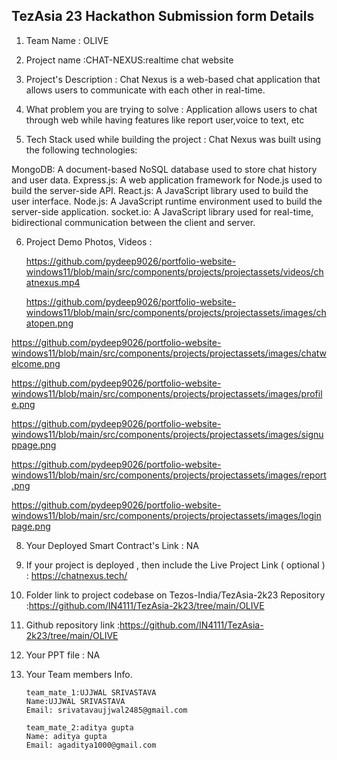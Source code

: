 ## TezAsia 23 Hackathon Submission form Details


1. Team Name : OLIVE
2. Project name :CHAT-NEXUS:realtime chat website

3. Project's Description : Chat Nexus is a web-based chat application that allows users to communicate with each other in real-time.

4. What problem you are trying to solve : Application allows users to chat through web while having features like report user,voice to text, etc
5. Tech Stack used while building the project :
Chat Nexus was built using the following technologies:

MongoDB: A document-based NoSQL database used to store chat history and user data.
Express.js: A web application framework for Node.js used to build the server-side API.
React.js: A JavaScript library used to build the user interface.
Node.js: A JavaScript runtime environment used to build the server-side application.
socket.io: A JavaScript library used for real-time, bidirectional communication between the client and server.


6. Project Demo Photos, Videos :

   https://github.com/pydeep9026/portfolio-website-windows11/blob/main/src/components/projects/projectassets/videos/chatnexus.mp4

   https://github.com/pydeep9026/portfolio-website-windows11/blob/main/src/components/projects/projectassets/images/chatopen.png
   
https://github.com/pydeep9026/portfolio-website-windows11/blob/main/src/components/projects/projectassets/images/chatwelcome.png
   
https://github.com/pydeep9026/portfolio-website-windows11/blob/main/src/components/projects/projectassets/images/profile.png

https://github.com/pydeep9026/portfolio-website-windows11/blob/main/src/components/projects/projectassets/images/signuppage.png

https://github.com/pydeep9026/portfolio-website-windows11/blob/main/src/components/projects/projectassets/images/report.png

https://github.com/pydeep9026/portfolio-website-windows11/blob/main/src/components/projects/projectassets/images/loginpage.png



8. Your Deployed Smart Contract's Link : NA

9. If your project is deployed , then include the Live Project Link ( optional ) : https://chatnexus.tech/

10. Folder link to project codebase on Tezos-India/TezAsia-2k23 Repository :https://github.com/IN4111/TezAsia-2k23/tree/main/OLIVE

11. Github repository link :https://github.com/IN4111/TezAsia-2k23/tree/main/OLIVE

12. Your PPT file  : NA 

13. Your Team members Info.
    
        team_mate_1:UJJWAL SRIVASTAVA
        Name:UJJWAL SRIVASTAVA
        Email: srivatavaujjwal2485@gmail.com

        team_mate_2:aditya gupta
        Name: aditya gupta
        Email: agaditya1000@gmail.com



